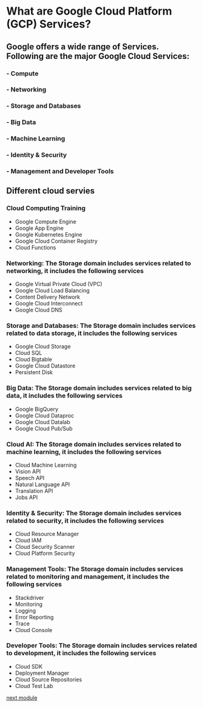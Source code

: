 # What are Google Cloud Platform (GCP) Services?
## Google offers a wide range of Services. Following are the major Google Cloud Services:

### - Compute
### - Networking
### - Storage and Databases
### - Big Data
### - Machine Learning
### - Identity & Security
### - Management and Developer Tools
 



## Different cloud servies

### Cloud Computing Training
- Google Compute Engine
- Google App Engine
- Google Kubernetes Engine
- Google Cloud Container Registry
- Cloud Functions


### Networking: The Storage domain includes services related to networking, it includes the following services

- Google Virtual Private Cloud (VPC)
- Google Cloud Load Balancing
- Content Delivery Network
- Google Cloud Interconnect
- Google Cloud DNS


### Storage and Databases: The Storage domain includes services related to data storage, it includes the following services

- Google Cloud Storage
- Cloud SQL
- Cloud Bigtable
- Google Cloud Datastore
- Persistent Disk



### Big Data: The Storage domain includes services related to big data, it includes the following services

- Google BigQuery
- Google Cloud Dataproc
- Google Cloud Datalab
- Google Cloud Pub/Sub


### Cloud AI: The Storage domain includes services related to machine learning, it includes the following services

- Cloud Machine Learning
- Vision API
- Speech API
- Natural Language API
- Translation API
- Jobs API


### Identity & Security: The Storage domain includes services related to security, it includes the following services

- Cloud Resource Manager
- Cloud IAM
- Cloud Security Scanner
- Cloud Platform Security


### Management Tools: The Storage domain includes services related to monitoring and management, it includes the following services

- Stackdriver
- Monitoring
- Logging
- Error Reporting
- Trace
- Cloud Console


### Developer Tools: The Storage domain includes services related to development, it includes the following services

- Cloud SDK
- Deployment Manager
- Cloud Source Repositories
- Cloud Test Lab


[next module](https://github.com/prashantjagtap2909/GCP/blob/main/Modules/module7.md)
